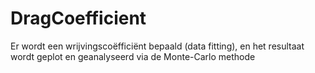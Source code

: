 # DragCoefficient
Er wordt een wrijvingscoëfficiënt bepaald (data fitting), en het resultaat wordt geplot en geanalyseerd via de Monte-Carlo methode
